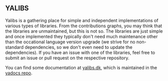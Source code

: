 ## YALIBS

Yalibs is a gathering place for simple and independent implementations of various types of libraries.
From the contributions graphs, you may think that the libraries are unmaintained, but this is not so.
The libraries are just simple and once implemented they typically don't need much maintenance other than the occational language version upgrade (we strive for no non-standard dependencies, so we don't even need to update the dependencies).
If you have an issue with one of the libraries, feel free to submit an issue or pull request on the respective repository.

You can find some documentation at [yalibs.dk](yalibs.dk), which is maintained in the [yadocs repo](https://github.com/yalibs/yadocs).

<!--

**Here are some ideas to get you started:**

🙋‍♀️ A short introduction - what is your organization all about?
🌈 Contribution guidelines - how can the community get involved?
👩‍💻 Useful resources - where can the community find your docs? Is there anything else the community should know?
🍿 Fun facts - what does your team eat for breakfast?
🧙 Remember, you can do mighty things with the power of [Markdown](https://docs.github.com/github/writing-on-github/getting-started-with-writing-and-formatting-on-github/basic-writing-and-formatting-syntax)
-->
